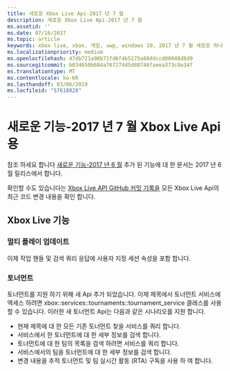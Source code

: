 ```yaml
---
title: 새로운 Xbox Live Api-2017 년 7 월
description: 새로운 Xbox Live Api-2017 년 7 월
ms.assetid: ''
ms.date: 07/16/2017
ms.topic: article
keywords: xbox live, xbox, 게임, uwp, windows 10, 2017 년 7 월 새로운 하나 xbox
ms.localizationpriority: medium
ms.openlocfilehash: 47db721a98b71fd6f4b5175a88ddccd00048d8d9
ms.sourcegitcommit: b034650b684a767274d5d88746faeea373c8e34f
ms.translationtype: MT
ms.contentlocale: ko-KR
ms.lasthandoff: 03/06/2019
ms.locfileid: "57618828"
---
```

# <a name="whats-new-for-the-xbox-live-apis---july-2017"></a>새로운 기능-2017 년 7 월 Xbox Live Api 용

참조 하세요 합니다 [새로운 기능-2017 년 6 월](1706-whats-new.md) 추가 된 기능에 대 한 문서는 2017 년 6 월 릴리스에서 합니다.

확인할 수도 있습니다는 [Xbox Live API GitHub 커밋 기록을](https://github.com/Microsoft/xbox-live-api/commits/master) 모든 Xbox Live Api의 최근 코드 변경 내용을 확인 합니다.

## <a name="xbox-live-features"></a>Xbox Live 기능

### <a name="multiplayer-updates"></a>멀티 플레이 업데이트

이제 작업 핸들 및 검색 쿼리 응답에 사용자 지정 세션 속성을 포함 합니다.

### <a name="tournaments"></a>토너먼트

토너먼트를 지원 하기 위해 새 Api 추가 되었습니다. 이제 제목에서 토너먼트 서비스에 액세스 하려면 xbox::services::tournaments::tournament_service 클래스를 사용할 수 있습니다.
이러한 새 토너먼트 Api는 다음과 같은 시나리오를 지원 합니다.
* 현재 제목에 대 한 모든 기존 토너먼트 찾을 서비스를 쿼리 합니다.
* 서비스에서 한 토너먼트에 대 한 세부 정보를 검색 합니다.
* 토너먼트에 대 한 팀의 목록을 검색 하려면 서비스를 쿼리 합니다.
* 서비스에서의 팀을 토너먼트에 대 한 세부 정보를 검색 합니다.
* 변경 내용을 추적 토너먼트 및 팀 실시간 활동 (RTA) 구독을 사용 하 여 합니다.
